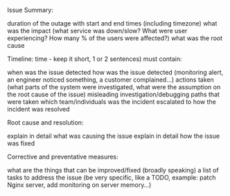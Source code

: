 Issue Summary:

duration of the outage with start and end times (including timezone)
what was the impact (what service was down/slow? What were user experiencing? How many % of the users were affected?)
what was the root cause

Timeline:
 time - keep it short, 1 or 2 sentences) must contain:

when was the issue detected
how was the issue detected (monitoring alert, an engineer noticed something, a customer complained…)
actions taken (what parts of the system were investigated, what were the assumption on the root cause of the issue)
misleading investigation/debugging paths that were taken
which team/individuals was the incident escalated to
how the incident was resolved

Root cause and resolution:

explain in detail what was causing the issue
explain in detail how the issue was fixed

Corrective and preventative measures:

what are the things that can be improved/fixed (broadly speaking)
a list of tasks to address the issue (be very specific, like a TODO, example: patch Nginx server, add monitoring on server memory…)
